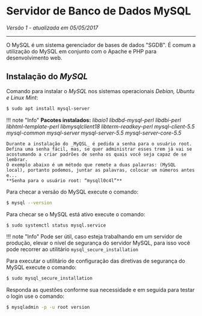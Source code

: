 Servidor de Banco de Dados MySQL
================================

_Versão 1 - atualizada em 05/05/2017_

-----

O MySQL é um sistema gerenciador de bases de dados "SGDB". É comum a utilização do MySQL em conjunto com o Apache e PHP para desenvolvimento web.

## Instalação do _MySQL_

Comando para instalar o _MySQL_ nos sistemas operacionais _Debian, Ubuntu e Linux Mint_:

```bash
$ sudo apt install mysql-server
```

!!! note "Info"
	**Pacotes instalados:** _libaio1 libdbd-mysql-perl libdbi-perl libhtml-template-perl libmysqlclient18 libterm-readkey-perl mysql-client-5.5 mysql-common mysql-server mysql-server-5.5 mysql-server-core-5.5_

	Durante a instalação do _MyQSL_ é pedida a senha para o usuário root. Defina uma senha fácil, mas, se quer administrar esses trem já vai se acostumando a criar padrões de senha os quais você seja capaz de se lembrar.
	O exemplo abaixo é um método que remete a duas palavras: (MySQL local), portanto podemos, juntar as palavras, colocar um números antes e...
	**Senha para o usuário root: “mysqll0c4l”**

Para checar a versão do MySQL execute o comando:

```bash
$ mysql --version
```

Para checar se o MySQL está ativo execute o comando:

```bash
$ sudo systemctl status mysql.service
```

!!! note "Info"
	Pode ser útil, caso esteja trabalhando em um servidor de produção, elevar o nível de segurança do servidor MySQL, para isso você pode recorrer ao utilitário `mysql_secure_installation`

Para executar o utilitário de configuração das diretivas de segurança do MySQL execute o comando:

```bash
$ sudo mysql_secure_installation
```

Responda as questões conforme sua necessidade e em seguida para testar o login use o comando:

```bash
$ mysqladmin -p -u root version
```
